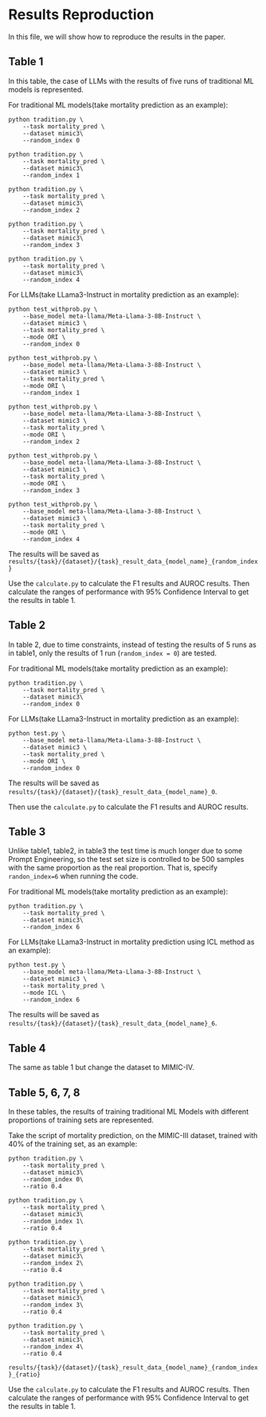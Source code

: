 # Results Reproduction
In this file, we will show how to reproduce the results in the paper.

## Table 1
In this table, the case of LLMs with the results of five runs of traditional ML models is represented.

For traditional ML models(take mortality prediction as an example):
```
python tradition.py \
	--task mortality_pred \
	--dataset mimic3\
	--random_index 0

python tradition.py \
	--task mortality_pred \
	--dataset mimic3\
	--random_index 1

python tradition.py \
	--task mortality_pred \
	--dataset mimic3\
	--random_index 2

python tradition.py \
	--task mortality_pred \
	--dataset mimic3\
	--random_index 3

python tradition.py \
	--task mortality_pred \
	--dataset mimic3\
	--random_index 4
```

For LLMs(take LLama3-Instruct in mortality prediction as an example):

```
python test_withprob.py \
	--base_model meta-llama/Meta-Llama-3-8B-Instruct \ 
	--dataset mimic3 \
	--task mortality_pred \
	--mode ORI \
	--random_index 0

python test_withprob.py \
	--base_model meta-llama/Meta-Llama-3-8B-Instruct \ 
	--dataset mimic3 \
	--task mortality_pred \
	--mode ORI \
	--random_index 1

python test_withprob.py \
	--base_model meta-llama/Meta-Llama-3-8B-Instruct \ 
	--dataset mimic3 \
	--task mortality_pred \
	--mode ORI \
	--random_index 2

python test_withprob.py \
	--base_model meta-llama/Meta-Llama-3-8B-Instruct \ 
	--dataset mimic3 \
	--task mortality_pred \
	--mode ORI \
	--random_index 3

python test_withprob.py \
	--base_model meta-llama/Meta-Llama-3-8B-Instruct \ 
	--dataset mimic3 \
	--task mortality_pred \
	--mode ORI \
	--random_index 4
```

The results will be saved as `results/{task}/{dataset}/{task}_result_data_{model_name}_{random_index}`

Use the `calculate.py` to calculate the F1 results and AUROC results. Then calculate the ranges of performance with 95% Confidence Interval to get the results in table 1.

## Table 2
In table 2, due to time constraints, instead of testing the results of 5 runs as in table1, only the results of 1 run (`random_index = 0`) are tested.

For traditional ML models(take mortality prediction as an example):
```
python tradition.py \
	--task mortality_pred \
	--dataset mimic3\
	--random_index 0
```

For LLMs(take LLama3-Instruct in mortality prediction as an example):

```
python test.py \
	--base_model meta-llama/Meta-Llama-3-8B-Instruct \ 
	--dataset mimic3 \
	--task mortality_pred \
	--mode ORI \
	--random_index 0
```

The results will be saved as `results/{task}/{dataset}/{task}_result_data_{model_name}_0`.

Then use the `calculate.py` to calculate the F1 results and AUROC results.

## Table 3
Unlike table1, table2, in table3 the test time is much longer due to some Prompt Engineering, so the test set size is controlled to be 500 samples with the same proportion as the real proportion. That is, specify `randon_index=6` when running the code.

For traditional ML models(take mortality prediction as an example):
```
python tradition.py \
	--task mortality_pred \
	--dataset mimic3\
	--random_index 6
```

For LLMs(take LLama3-Instruct in mortality prediction using ICL method as an example):

```
python test.py \
	--base_model meta-llama/Meta-Llama-3-8B-Instruct \ 
	--dataset mimic3 \
	--task mortality_pred \
	--mode ICL \
	--random_index 6
```

The results will be saved as `results/{task}/{dataset}/{task}_result_data_{model_name}_6`.

## Table 4
The same as table 1 but change the dataset to MIMIC-IV.

## Table 5, 6, 7, 8
In these tables, the results of training traditional ML Models with different proportions of training sets are represented.


Take the script of mortality prediction, on the MIMIC-III dataset, trained with 40% of the training set, as an example:

```
python tradition.py \
	--task mortality_pred \
	--dataset mimic3\
	--random_index 0\
    --ratio 0.4

python tradition.py \
	--task mortality_pred \
	--dataset mimic3\
	--random_index 1\
    --ratio 0.4

python tradition.py \
	--task mortality_pred \
	--dataset mimic3\
	--random_index 2\
    --ratio 0.4

python tradition.py \
	--task mortality_pred \
	--dataset mimic3\
	--random_index 3\
    --ratio 0.4

python tradition.py \
	--task mortality_pred \
	--dataset mimic3\
	--random_index 4\
    --ratio 0.4
```

`results/{task}/{dataset}/{task}_result_data_{model_name}_{random_index}_{ratio}`

Use the `calculate.py` to calculate the F1 results and AUROC results. Then calculate the ranges of performance with 95% Confidence Interval to get the results in table 1.

